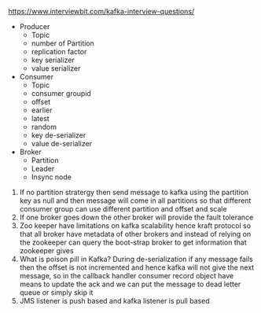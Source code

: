   https://www.interviewbit.com/kafka-interview-questions/
  - Producer
    - Topic
    - number of Partition
    -  replication factor
    -  key serializer
    -  value serializer
  -  Consumer
     - Topic
     - consumer groupid
     - offset
      - earlier
      - latest
      - random
     - key de-serializer
     - value de-serializer
  -  Broker
     - Partition
     - Leader
     - Insync node


1. If no partition stratergy then send message to kafka using the partition key as null and then message will come in all partitions so that different consumer group can use different partition and offset and scale
2. If one broker goes down the other broker will provide the fault tolerance
3. Zoo keeper have limitations on kafka scalability hence kraft protocol so that all broker have metadata of other brokers and instead of relying on the zookeeper can query the boot-strap broker to get information that zookeeper gives
4. What is poison pill in Kafka?
   During de-serialization if any message fails then the offset is not incremented and hence kafka will not give the next message, so in the callback handler consumer record object have means to update the ack and we can put the message to dead letter queue or simply skip it
5. JMS listener is push based and kafka listener is pull based
